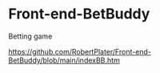 # Front-end-BetBuddy
Betting game

https://github.com/RobertPlater/Front-end-BetBuddy/blob/main/indexBB.htm
